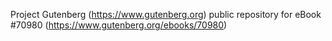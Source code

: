 Project Gutenberg (https://www.gutenberg.org) public repository for
eBook #70980 (https://www.gutenberg.org/ebooks/70980)
